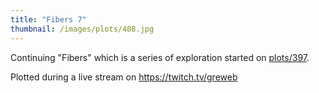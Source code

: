 ```yaml
---
title: "Fibers 7"
thumbnail: /images/plots/408.jpg
---
```


Continuing "Fibers" which is a series of exploration started on [plots/397](/plots/397).

Plotted during a live stream on https://twitch.tv/greweb
